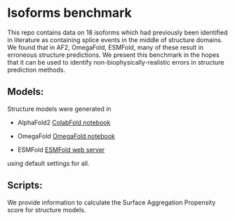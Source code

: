 # Isoforms benchmark

This repo contains data on 18 isoforms which had previously been identified in literature as containing splice events in the middle of structure domains. We found that in AF2, OmegaFold, ESMFold, many of these result in erroneous structure predictions. We present this benchmark in the hopes that it can be used to identify non-biophysically-realistic errors in structure prediction methods.

## Models:

Structure models were generated in

 - AlphaFold2 [ColabFold notebook](https://colab.research.google.com/github/sokrypton/ColabFold/blob/main/AlphaFold2.ipynb)

 - OmegaFold [OmegaFold notebook](https://colab.research.google.com/github/sokrypton/ColabFold/blob/main/beta/omegafold.ipynb)

 - ESMFold [ESMFold web server](https://esmatlas.com/resources?action=fold)

using default settings for all.

## Scripts:

We provide information to calculate the Surface Aggregation Propensity score for structure models.
